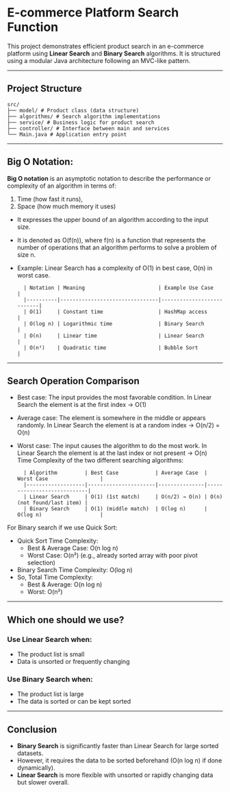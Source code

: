 # E-commerce Platform Search Function

This project demonstrates efficient product search in an e-commerce platform using **Linear Search** and **Binary Search** algorithms. It is structured using a modular Java architecture following an MVC-like pattern.

---

## Project Structure

    src/
    ├── model/ # Product class (data structure)
    ├── algorithms/ # Search algorithm implementations
    ├── service/ # Business logic for product search
    ├── controller/ # Interface between main and services
    └── Main.java # Application entry point

---

## Big O Notation:

**Big O notation**  is an asymptotic notation to describe the performance or complexity of an algorithm in terms of:
1. Time (how fast it runs),
2. Space (how much memory it uses)
- It expresses the upper bound of an algorithm according to the input size.
- It is denoted as O(f(n)), where f(n) is a function that represents the number of operations that an algorithm performs to solve a problem of size n.
- Example: Linear Search has a complexity of O(1) in best case, O(n) in worst case.

        | Notation | Meaning                        | Example Use Case          |
        |----------|--------------------------------|---------------------------|
        | O(1)     | Constant time                  | HashMap access            |
        | O(log n) | Logarithmic time               | Binary Search             |
        | O(n)     | Linear time                    | Linear Search             |
        | O(n²)    | Quadratic time                 | Bubble Sort               |

---

## Search Operation Comparison
- Best case: The input provides the most favorable condition. In Linear Search the element is at the first index → O(1)
- Average case: The element is somewhere in the middle or appears randomly. In Linear Search the element is at a random index → O(n/2) = O(n)
- Worst case: The input causes the algorithm to do the most work. In Linear Search the element is at the last index or not present → O(n)
Time Complexity of the two different searching algorithms:

        | Algorithm         | Best Case            | Average Case  | Worst Case                 | 
        |-------------------|----------------------|---------------|----------------------------|
        | Linear Search     | O(1) (1st match)     | O(n/2) → O(n) | O(n) (not found/last item) | 
        | Binary Search     | O(1) (middle match)  | O(log n)      | O(log n)                   |

For Binary search if we use Quick Sort:
- Quick Sort Time Complexity:
    - Best & Average Case: O(n log n)
    - Worst Case: O(n²) (e.g., already sorted array with poor pivot selection)
- Binary Search Time Complexity: O(log n)
- So, Total Time Complexity:
    - Best & Average: O(n log n)
    - Worst: O(n²)

---

## Which one should we use?
### Use **Linear Search** when:
- The product list is small
- Data is unsorted or frequently changing
    
### Use **Binary Search** when:
- The product list is large
- The data is sorted or can be kept sorted

---

## Conclusion
- **Binary Search** is significantly faster than Linear Search for large sorted datasets.
- However, it requires the data to be sorted beforehand (O(n log n) if done dynamically).
- **Linear Search** is more flexible with unsorted or rapidly changing data but slower overall.
